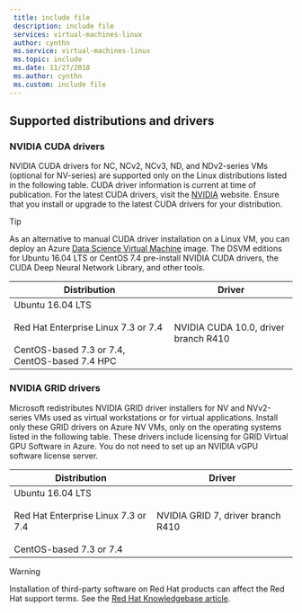 ```yaml
---
 title: include file
 description: include file
 services: virtual-machines-linux
 author: cynthn
 ms.service: virtual-machines-linux
 ms.topic: include
 ms.date: 11/27/2018
 ms.author: cynthn
 ms.custom: include file
---
```


## Supported distributions and drivers

### NVIDIA CUDA drivers

NVIDIA CUDA drivers for NC, NCv2, NCv3, ND, and NDv2-series VMs (optional for NV-series) are supported only on the Linux distributions listed in the following table. CUDA driver information is current at time of publication. For the latest CUDA drivers, visit the [NVIDIA](https://developer.nvidia.com/cuda-zone) website. Ensure that you install or upgrade to the latest CUDA drivers for your distribution. 

> [!TIP]
> As an alternative to manual CUDA driver installation on a Linux VM, you can deploy an Azure [Data Science Virtual Machine](../articles/machine-learning/data-science-virtual-machine/overview.md) image. The DSVM editions for Ubuntu 16.04 LTS or CentOS 7.4 pre-install NVIDIA CUDA drivers, the CUDA Deep Neural Network Library, and other tools.

| Distribution | Driver |
| --- | -- | 
| Ubuntu 16.04 LTS<br/><br/> Red Hat Enterprise Linux 7.3 or 7.4<br/><br/> CentOS-based 7.3 or 7.4, CentOS-based 7.4 HPC | NVIDIA CUDA 10.0, driver branch R410 |

### NVIDIA GRID drivers

Microsoft redistributes NVIDIA GRID driver installers for NV and NVv2-series VMs used as virtual workstations or for virtual applications. Install only these GRID drivers on Azure NV VMs, only on the operating systems listed in the following table. These drivers include licensing for GRID Virtual GPU Software in Azure. You do not need to set up an NVIDIA vGPU software license server.

| Distribution | Driver |
| --- | -- |
| Ubuntu 16.04 LTS<br/><br/>Red Hat Enterprise Linux 7.3 or 7.4<br/><br/>CentOS-based 7.3 or 7.4 | NVIDIA GRID 7, driver branch R410|

> [!WARNING] 
> Installation of third-party software on Red Hat products can affect the Red Hat support terms. See the [Red Hat Knowledgebase article](https://access.redhat.com/articles/1067).
>
